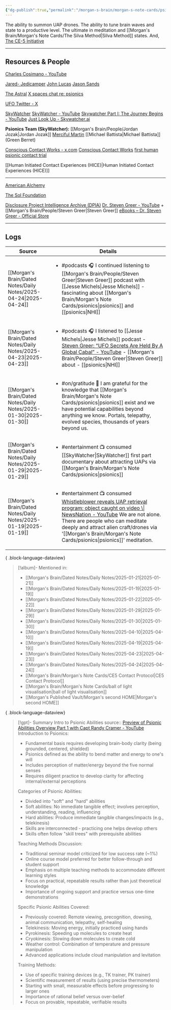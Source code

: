 ```yaml
---
{"dg-publish":true,"permalink":"/morgan-s-brain/morgan-s-note-cards/psionics/","tags":["on/NonHumanIntelligence"]}
---
```


The ability to summon UAP drones. 
The ability to tune brain waves and state to a productive level. 
The ultimate in meditation and [[Morgan's Brain/Morgan's Note Cards/The Silva Method\|Silva Method]] states. 
And, [The CE-5 Initiative](https://www.youtube.com/@CE5Initiative/videos) 

---

## Resources & People
[Charles Cosimano - YouTube](https://www.youtube.com/@drpsionic/videos)

[Jared- Jedicamper](https://x.com/DaYarbo)
[John Lucas](https://x.com/thatdudej6)
[Jason Sands](https://x.com/JasonTSands)

[The Astral](https://x.com/The_Astral_) 
	[X spaces chat re: psionics](https://x.com/i/spaces/1YpKklBgpamGj)

[UFO Twitter - X](https://x.com/hashtag/UFOTwitter?src=hashtag_click)

[SkyWatcher](https://x.com/SkywatcherHQ) 
[SkyWatcher - YouTube](https://www.youtube.com/@SkywatcherHQ)
	[Skywatcher Part I: The Journey Begins - YouTube](https://www.youtube.com/watch?v=PcuxnqQLuAQ)
[Just Look Up - Skywatcher.ai](https://www.skywatcher.ai/)

**Psionics Team (SkyWatcher):** 
[[Morgan's Brain/People/Jordan Jozak\|Jordan Jozak]] 
[Merciful Martin](https://x.com/Mercifulmartin)
[[Michael Battista\|Michael Battista]] (Green Berret)

[Conscious Contact Works - x.com](https://x.com/ConConWorksInfo)
[Conscious Contact Works](https://www.consciouscontactworks.com/) 
[first human psionic contact trial](https://x.com/ConConWorksInfo/status/1820667923285053578)

[[Human Initiated Contact Experiences (HICE)\|Human Initiated Contact Experiences (HICE)]] 

---

[American Alchemy](https://x.com/AlchemyAmerican) 

[The Sol Foundation](https://thesolfoundation.org/) 

[Disclosure Project Intelligence Archive (DPIA)](https://www.dpiarchive.com/#/) 
[Dr. Steven Greer - YouTube](https://www.youtube.com/@DrStevenGreer55) + [[Morgan's Brain/People/Steven Greer\|Steven Greer]] 
[eBooks – Dr. Steven Greer - Official Store](https://shop.siriusdisclosure.com/collections/ebooks) 

---

## Logs
| Source                                                               | Details                                                                                                                                                                                                                                                                                                                        |
| -------------------------------------------------------------------- | ------------------------------------------------------------------------------------------------------------------------------------------------------------------------------------------------------------------------------------------------------------------------------------------------------------------------------ |
| [[Morgan's Brain/Dated Notes/Daily Notes/2025-04-24\|2025-04-24]] | <ul><li>#podcasts 🎧 I continued listening to [[Morgan's Brain/People/Steven Greer\|Steven Greer]] podcast with [[Jesse Michels\|Jesse Michels]] - fascinating about [[Morgan's Brain/Morgan's Note Cards/psionics\|psionics]] and [[psionics\\|NHI]]</li></ul>                                                                                                                                                                |
| [[Morgan's Brain/Dated Notes/Daily Notes/2025-04-23\|2025-04-23]] | <ul><li>#podcasts 🎧 I listened to [[Jesse Michels\|Jesse Michels]] podcast - [Steven Greer: “UFO Secrets Are Held By A Global Cabal” - YouTube](https://youtu.be/areO7Mej44E?si=gYkMlireXcJUlW39) - [[Morgan's Brain/People/Steven Greer\|Steven Greer]] about - [[psionics\\|NHI]]</li></ul>                                                                                    |
| [[Morgan's Brain/Dated Notes/Daily Notes/2025-01-30\|2025-01-30]] | <ul><li>#on/gratitude 🙏 I am grateful for the knowledge that [[Morgan's Brain/Morgan's Note Cards/psionics\|psionics]] exist and we have potential capabilities beyond anything we know. Portals, telepathy, evolved species, thousands of years beyond us.</li></ul>                                                                                                      |
| [[Morgan's Brain/Dated Notes/Daily Notes/2025-01-29\|2025-01-29]] | <ul><li>#entertainment 📺 consumed [[SkyWatcher\|SkyWatcher]] first part documentary about attracting UAPs via [[Morgan's Brain/Morgan's Note Cards/psionics\|psionics]]</li></ul>                                                                                                                                                                                                      |
| [[Morgan's Brain/Dated Notes/Daily Notes/2025-01-19\|2025-01-19]] | <ul><li>#entertainment 📺 consumed [Whistleblower reveals UAP retrieval program; object caught on video \\\| NewsNation - YouTube](https://youtu.be/3dtA9w5ldHw?si=Hv4LqdzcN9bGtaqH&t=2251) We are not alone. There are people who can meditate deeply and attract alien craft/drones via '[[Morgan's Brain/Morgan's Note Cards/psionics\|psionics]]' meditation.</li></ul> |

{ .block-language-dataview}

> [!album]- Mentioned in:
>  - [[Morgan's Brain/Dated Notes/Daily Notes/2025-01-21\|2025-01-21]]
> - [[Morgan's Brain/Dated Notes/Daily Notes/2025-01-19\|2025-01-19]]
> - [[Morgan's Brain/Dated Notes/Daily Notes/2025-01-22\|2025-01-22]]
> - [[Morgan's Brain/Dated Notes/Daily Notes/2025-01-29\|2025-01-29]]
> - [[Morgan's Brain/Dated Notes/Daily Notes/2025-01-30\|2025-01-30]]
> - [[Morgan's Brain/Dated Notes/Daily Notes/2025-04-10\|2025-04-10]]
> - [[Morgan's Brain/Dated Notes/Daily Notes/2025-04-19\|2025-04-19]]
> - [[Morgan's Brain/Dated Notes/Daily Notes/2025-04-23\|2025-04-23]]
> - [[Morgan's Brain/Dated Notes/Daily Notes/2025-04-24\|2025-04-24]]
> - [[Morgan's Brain/Morgan's Note Cards/CE5 Contact Protocol\|CE5 Contact Protocol]]
> - [[Morgan's Brain/Morgan's Note Cards/ball of light visualisation\|ball of light visualisation]]
> - [[Morgan's Published Vault/Morgan's second HOME\|Morgan's second HOME]]
> 
{ .block-language-dataview}
>


> [!gpt]- Summary Intro to Psionic Abilities 
> source:: [Preview of Psionic Abilities Overview Part 1 with Capt Randy Cramer - YouTube](https://www.youtube.com/watch?v=-UlzV6rpZMY)
> Introduction to Psionics:
> 
> - Fundamental basis requires developing brain-body clarity (being grounded, centered, shielded)
> - Psionics defined as the ability to bend matter and energy to one's will
> - Includes perception of matter/energy beyond the five normal senses
> - Requires diligent practice to develop clarity for affecting internal/external perceptions
> 
> Categories of Psionic Abilities:
> 
> - Divided into "soft" and "hard" abilities
> - Soft abilities: No immediate tangible effect; involves perception, understanding, reading, influencing
> - Hard abilities: Produce immediate tangible changes/impacts (e.g., telekinesis)
> - Skills are interconnected - practicing one helps develop others
> - Skills often follow "skill trees" with prerequisite abilities
> 
> Teaching Methods Discussion:
> 
> - Traditional seminar model criticized for low success rate (~1%)
> - Online course model preferred for better follow-through and student support
> - Emphasis on multiple teaching methods to accommodate different learning styles
> - Focus on practical, repeatable results rather than just theoretical knowledge
> - Importance of ongoing support and practice versus one-time demonstrations
> 
> Specific Psionic Abilities Covered:
> 
> - Previously covered: Remote viewing, precognition, dowsing, animal communication, telepathy, self-healing
> - Telekinesis: Moving energy, initially practiced using hands
> - Pyrokinesis: Speeding up molecules to create heat
> - Cryokinesis: Slowing down molecules to create cold
> - Weather control: Combination of temperature and pressure manipulation
> - Advanced applications include cloud manipulation and levitation
> 
> Training Methods:
> 
> - Use of specific training devices (e.g., TK trainer, PK trainer)
> - Scientific measurement of results (using precise thermometers)
> - Starting with small, measurable effects before progressing to larger ones
> - Importance of rational belief versus over-belief
> - Focus on provable, repeatable, verifiable results
> 